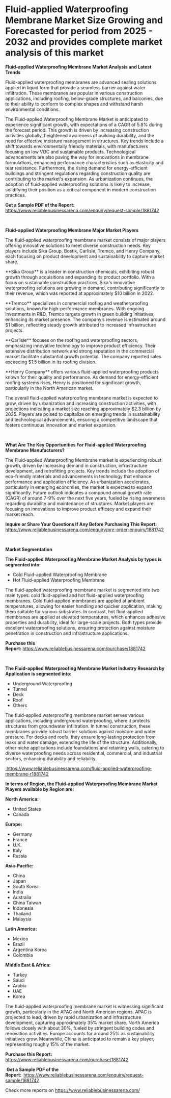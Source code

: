 <p><h1>Fluid-applied Waterproofing Membrane Market Size Growing and Forecasted for period from 2025 - 2032 and provides complete market analysis of this market</h1></p><p><strong>Fluid-applied Waterproofing Membrane Market Analysis and Latest Trends</strong></p>
<p><p>Fluid-applied waterproofing membranes are advanced sealing solutions applied in liquid form that provide a seamless barrier against water infiltration. These membranes are popular in various construction applications, including roofing, below-grade structures, and balconies, due to their ability to conform to complex shapes and withstand harsh environmental conditions. </p><p>The Fluid-applied Waterproofing Membrane Market is anticipated to experience significant growth, with expectations of a CAGR of 5.8% during the forecast period. This growth is driven by increasing construction activities globally, heightened awareness of building durability, and the need for effective moisture management in structures. Key trends include a shift towards environmentally friendly materials, with manufacturers focusing on low VOC and sustainable products. Technological advancements are also paving the way for innovations in membrane formulations, enhancing performance characteristics such as elasticity and tear resistance. Furthermore, the rising demand for energy-efficient buildings and stringent regulations regarding construction quality are contributing to the market's expansion. As urbanization continues, the adoption of fluid-applied waterproofing solutions is likely to increase, solidifying their position as a critical component in modern construction practices.</p></p>
<p><strong>Get a Sample PDF of the Report:&nbsp;</strong> <a href="https://www.reliablebusinessarena.com/enquiry/request-sample/1881742?utm_campaign=2031&utm_medium=2&utm_source=Github&utm_content=ia&utm_term=04022025&utm_id=fluid-applied-waterproofing-membrane">https://www.reliablebusinessarena.com/enquiry/request-sample/1881742</a></p>
<p>&nbsp;</p>
<p><strong>Fluid-applied Waterproofing Membrane Major Market Players</strong></p>
<p><p>The fluid-applied waterproofing membrane market consists of major players offering innovative solutions to meet diverse construction needs. Key players include Sika Group, Bostik, Carlisle, Tremco, and Henry Company, each focusing on product development and sustainability to capture market share.</p><p>**Sika Group** is a leader in construction chemicals, exhibiting robust growth through acquisitions and expanding its product portfolio. With a focus on sustainable construction practices, Sika's innovative waterproofing solutions are growing in demand, contributing significantly to their revenue, which was reported at approximately $10 billion in 2022.</p><p>**Tremco** specializes in commercial roofing and weatherproofing solutions, known for high-performance membranes. With ongoing investments in R&D, Tremco targets growth in green building initiatives, enhancing its market presence. The company’s revenue is estimated around $1 billion, reflecting steady growth attributed to increased infrastructure projects.</p><p>**Carlisle** focuses on the roofing and waterproofing sectors, emphasizing innovative technology to improve product efficiency. Their extensive distribution network and strong reputation in the commercial market facilitate substantial growth potential. The company reported sales exceeding $1.5 billion in its roofing division.</p><p>**Henry Company** offers various fluid-applied waterproofing products known for their quality and performance. As demand for energy-efficient roofing systems rises, Henry is positioned for significant growth, particularly in the North American market.</p><p>The overall fluid-applied waterproofing membrane market is expected to grow, driven by urbanization and increasing construction activities, with projections indicating a market size reaching approximately $2.3 billion by 2025. Players are poised to capitalize on emerging trends in sustainability and technological advancements, ensuring a competitive landscape that fosters continuous innovation and market expansion.</p></p>
<p>&nbsp;</p>
<p><strong>What Are The Key Opportunities For Fluid-applied Waterproofing Membrane Manufacturers?</strong></p>
<p><p>The Fluid-applied Waterproofing Membrane market is experiencing robust growth, driven by increasing demand in construction, infrastructure development, and retrofitting projects. Key trends include the adoption of eco-friendly materials and advancements in technology that enhance performance and application efficiency. As urbanization accelerates, particularly in emerging economies, the market is expected to expand significantly. Future outlook indicates a compound annual growth rate (CAGR) of around 7-9% over the next five years, fueled by rising awareness regarding durability and maintenance of structures. Market players are focusing on innovations to improve product efficacy and expand their market reach.</p></p>
<p><strong>Inquire or Share Your Questions If Any Before Purchasing This Report:</strong> <a href="https://www.reliablebusinessarena.com/enquiry/pre-order-enquiry/1881742?utm_campaign=2031&utm_medium=2&utm_source=Github&utm_content=ia&utm_term=04022025&utm_id=fluid-applied-waterproofing-membrane">https://www.reliablebusinessarena.com/enquiry/pre-order-enquiry/1881742</a></p>
<p>&nbsp;</p>
<p><strong>Market Segmentation</strong></p>
<p><strong>The Fluid-applied Waterproofing Membrane Market Analysis by types is segmented into:</strong></p>
<p><ul><li>Cold Fluid-applied Waterproofing Membrane</li><li>Hot Fluid-applied Waterproofing Membrane</li></ul></p>
<p><p>The fluid-applied waterproofing membrane market is segmented into two main types: cold fluid-applied and hot fluid-applied waterproofing membranes. Cold fluid-applied membranes are applied at ambient temperatures, allowing for easier handling and quicker application, making them suitable for various substrates. In contrast, hot fluid-applied membranes are applied at elevated temperatures, which enhances adhesive properties and durability, ideal for large-scale projects. Both types provide excellent waterproofing solutions, ensuring protection against moisture penetration in construction and infrastructure applications.</p></p>
<p><strong>Purchase this Report:&nbsp;</strong><a href="https://www.reliablebusinessarena.com/purchase/1881742?utm_campaign=2031&utm_medium=2&utm_source=Github&utm_content=ia&utm_term=04022025&utm_id=fluid-applied-waterproofing-membrane">https://www.reliablebusinessarena.com/purchase/1881742</a></p>
<p>&nbsp;</p>
<p><strong>The Fluid-applied Waterproofing Membrane Market Industry Research by Application is segmented into:</strong></p>
<p><ul><li>Underground Waterproofing</li><li>Tunnel</li><li>Deck</li><li>Roof</li><li>Others</li></ul></p>
<p><p>The fluid-applied waterproofing membrane market serves various applications, including underground waterproofing, where it protects structures from groundwater infiltration. In tunnel construction, these membranes provide robust barrier solutions against moisture and water pressure. For decks and roofs, they ensure long-lasting protection from leaks and water damage, extending the life of the structure. Additionally, other niche applications include foundations and retaining walls, catering to diverse waterproofing needs across residential, commercial, and industrial sectors, enhancing durability and reliability.</p></p>
<p><a href="https://www.reliablebusinessarena.com/fluid-applied-waterproofing-membrane-r1881742?utm_campaign=2031&utm_medium=2&utm_source=Github&utm_content=ia&utm_term=04022025&utm_id=fluid-applied-waterproofing-membrane">&nbsp;https://www.reliablebusinessarena.com/fluid-applied-waterproofing-membrane-r1881742</a></p>
<p><strong>In terms of Region, the Fluid-applied Waterproofing Membrane Market Players available by Region are:</strong></p>
<p>
    <p> <strong> North America: </strong>
        <ul>
            <li>United States</li>
            <li>Canada</li>
        </ul>
        </p> 
    <p> <strong> Europe: </strong>
        <ul>
            <li>Germany</li>
            <li>France</li>
            <li>U.K.</li>
            <li>Italy</li>
            <li>Russia</li>
        </ul>
        </p> 
    <p> <strong> Asia-Pacific: </strong>
        <ul>
            <li>China</li>
            <li>Japan</li>
            <li>South Korea</li>
            <li>India</li>
            <li>Australia</li>
            <li>China Taiwan</li>
            <li>Indonesia</li>
            <li>Thailand</li>
            <li>Malaysia</li>
        </ul>
        </p> 
    <p> <strong> Latin America: </strong>
        <ul>
            <li>Mexico</li>
            <li>Brazil</li>
            <li>Argentina Korea</li>
            <li>Colombia</li>
        </ul>
        </p> 
    <p> <strong> Middle East & Africa: </strong>
        <ul>
            <li>Turkey</li>
            <li>Saudi</li>
            <li>Arabia</li>
            <li>UAE</li>
            <li>Korea</li>
        </ul>
    </p>
    </p>
<p><p>The fluid-applied waterproofing membrane market is witnessing significant growth, particularly in the APAC and North American regions. APAC is projected to lead, driven by rapid urbanization and infrastructure development, capturing approximately 35% market share. North America follows closely with about 30%, fueled by stringent building codes and renovation activities. Europe accounts for around 25% as sustainability initiatives grow. Meanwhile, China is anticipated to remain a key player, representing roughly 15% of the market.</p></p>
<p><strong>Purchase this Report: </strong><a href="https://www.reliablebusinessarena.com/purchase/1881742?utm_campaign=2031&utm_medium=2&utm_source=Github&utm_content=ia&utm_term=04022025&utm_id=fluid-applied-waterproofing-membrane">https://www.reliablebusinessarena.com/purchase/1881742</a></p>
<p>&nbsp;<strong>Get a Sample PDF of the Report:&nbsp;&nbsp;</strong><a href="https://www.reliablebusinessarena.com/enquiry/request-sample/1881742?utm_campaign=2031&utm_medium=2&utm_source=Github&utm_content=ia&utm_term=04022025&utm_id=fluid-applied-waterproofing-membrane">https://www.reliablebusinessarena.com/enquiry/request-sample/1881742</a></p>
<p><strong></strong></p>
<p>Check more reports on <a href="https://www.reliablebusinessarena.com/?utm_campaign=2031&utm_medium=2&utm_source=Github&utm_content=ia&utm_term=04022025&utm_id=fluid-applied-waterproofing-membrane">https://www.reliablebusinessarena.com/</a></p>